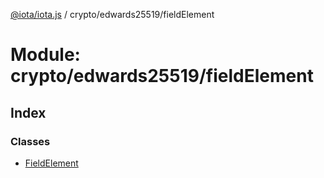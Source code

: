 [@iota/iota.js](../README.md) / crypto/edwards25519/fieldElement

# Module: crypto/edwards25519/fieldElement

## Index

### Classes

* [FieldElement](../classes/crypto_edwards25519_fieldelement.fieldelement.md)
